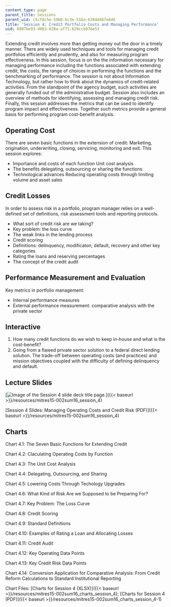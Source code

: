 ```yaml
---
content_type: page
parent_title: Sessions
parent_uid: c5cf8c5e-59b0-bc3e-51ba-6284d467e6d6
title: 'Session 4: Credit Portfolio Costs and Managing Performance'
uid: 6907be93-d863-028a-af71-629ccb976e53
---
```


Extending credit involves more than getting money out the door in a timely manner. There are widely used techniques and tools for managing credit portfolios efficiently and prudently, and also for measuring program effectiveness. In this session, focus is on the the information necessary for managing performance including the functions associated with extending credit, the costs, the range of choices in performing the functions and the benchmarking of performance. The session is not about Information Technology, but rather how to think about the dynamics of credit-related activities. From the standpoint of the agency budget, such activities are generally funded out of the administrative budget. Session also includes an overview of methods for identifying, assessing and managing credit risk. Finally, this session addresses the metrics that can be used to identify program impact and effectiveness. Together such metrics provide a general basis for performing program cost-benefit analysis.

Operating Cost
--------------

There are seven basic functions in the extension of credit: Marketing, origination, underwriting, closing, servicing, monitoring and exit. This session explores:

*   Importance and costs of each function Unit cost analysis
*   The benefits delegating, outsourcing or sharing the functions
*   Technological advances Reducing operating costs through limiting volume and asset sales

Credit Losses
-------------

In order to assess risk in a portfolio, program manager relies on a well-defined set of definitions, risk assessment tools and reporting protocols.

*   What sort of credit risk are we taking?
*   Key problem: the loss curve
*   The weak links in the lending process
*   Credit scoring
*   Definitions: delinquency, modificaton, default, recovery and other key categories
*   Rating the loans and reserving percentages
*   The concept of the credit audit

Performance Measurement and Evaluation
--------------------------------------

Key metrics in portfolio management:

*   Internal performance measures
*   External performance measurement: comparative analysis with the private sector

Interactive
-----------

1.  How many credit functions do we wish to keep in-house and what is the cost-benefit?
2.  Going from a flawed private sector solution to a federal direct lending solution. The trade-off between operating costs (and practices) and mission objectives coupled with the difficulty of defining delinquency and default.

Lecture Slides
--------------

[![Image of the Session 4 slide deck title page.](BASEURL_PLACEHOLDER/resources/res15-002_session_4)]({{< baseurl >}}/resources/mitres15-002sum16_session_4)

[Session 4 Slides: Managing Operating Costs and Credit Risk (PDF)]({{< baseurl >}}/resources/mitres15-002sum16_session_4)

Charts
------

Chart 4.1: The Seven Basic Functions for Extending Credit

Chart 4.2: Claculating Operating Costs by Function

Chart 4.3: The Unit Cost Analysis

Chart 4.4: Delegating, Outsourcing, and Sharing

Chart 4.5: Lowering Costs Through Techology Upgrades

Chart 4.6: What Kind of Risk Are we Supposed to be Preparing For?

Chart 4.7: Key Problem: The Loss Curve

Chart 4.8: Credit Scoring

Chart 4.9: Standard Definitions

Chart 4.10: Examples of Rating a Loan and Allocating Losses

Chart 4.11: Credit Audit

Chart 4.12: Key Operating Data Points

Chart 4.13: Key Credit Risk Data Points

Chart 4.14: Conversion Application for Comparative Analysis: From Credit Reform Calculations to Standard Institutional Reporting

Chart Files: [Charts for Session 4 (XLSX)]({{< baseurl >}}/resources/mitres15-002sum16_charts_session_4); [Charts for Session 4 (PDF)]({{< baseurl >}}/resources/mitres15-002sum16_charts_session_4-1)